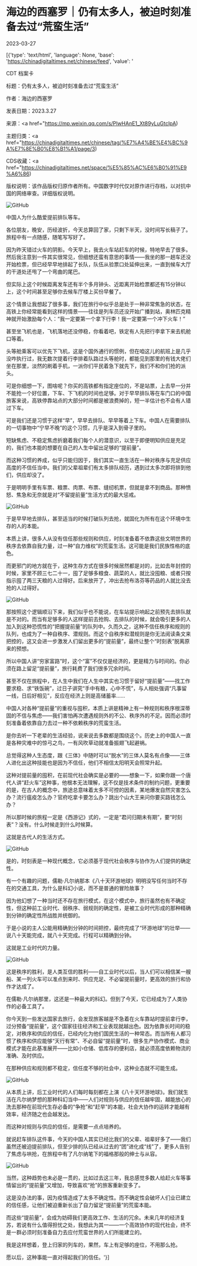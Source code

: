 # 海边的西塞罗｜仍有太多人，被迫时刻准备去过“荒蛮生活”

2023-03-27

[{'type': 'text/html', 'language': None, 'base': 'https://chinadigitaltimes.net/chinese/feed', 'value': '

CDT 档案卡

标题：仍有太多人，被迫时刻准备去过“荒蛮生活”

作者：海边的西塞罗

发表日期：2023.3.27

来源：<a href="https://mp.weixin.qq.com/s/PlwHAnE1_Xt89yLuGtclpA)

主题归类：<a href="https://chinadigitaltimes.net/chinese/tag/%E7%A4%BE%E4%BC%9A%E7%8E%B0%E8%B1%A1/page/3)

CDS收藏：<a href="https://chinadigitaltimes.net/space/%E5%85%AC%E6%B0%91%E9%A6%86)

版权说明：该作品版权归原作者所有。中国数字时代仅对原作进行存档，以对抗中国的网络审查。详细版权说明。





![GitHub](https://chinadigitaltimes.net/chinese/files/2023/03/post-694281-6421b3a12ff96.)

中国人为什么酷爱提前排队等车。

各位朋友，晚安，历经波折，今天总算回了家，只剩下半天，没时间写长稿子了。旅程中有一点随感，随笔写写好了。

因为昨天错过火车的阴影。今天早上，我去火车站赶车的时候，特地早去了很多。然后我注意到一件其实很常见，但细想还蛮有意思的事情——我坐的那一趟车还没开始检票，但已经早早地排起了长队，队伍从验票口处延伸出来，一直到候车大厅的干道处还甩了一个弯曲的尾巴。

但实际上这个时候距离发车还有半个多月钟头、近距离开始检票都还有15分钟以上，这个时间甚至足够你去候车厅楼上买份早餐了。

这个情景让我想起了很多事，我们在旅行中似乎总是处于一种非常焦急的状态，在高铁上你经常能看到这样的情景——往往是列车员还没开始广播到站，奥林匹克精神就开始激励每个人：“我一定要第一个拿下行李！我一定要第一个冲下火车！”

甚至坐飞机也是，飞机落地还没停稳，你看着吧，铁定有人先把行李拿下来去机舱口等着。

头等舱乘客可以优先下飞机，这是个国外通行的惯例，但在咱这儿的航班上是几乎没咋执行过，我无数次提着行李排着队路过头等舱时，都能见到那里的有钱大佬们坐在那里，淡然的刷着手机，一派你们平民着急下就先下，我们不和你们抢的派头。

可是你细想一下，图啥呢？你买的高铁都有指定座位的，不是站票，上去早一分并不能抢一个好位置，下车、下飞机的时间也足够。对于早早排队等在车门口的中国旅客来说，高铁停靠站点的大部分时间都是被浪费掉的，短一半估计也不会有人错过下车。

可是我们还是习惯于这样“早”，早早去排队、早早等着上下车。中国人在需要排队的一切事物中“宁早不晚”的这个习惯，几乎是深入到骨子里的。

短缺焦虑、不稳定焦虑折磨着我们每个人的潜意识，以至于即便明知供应是充足的，我们也本能的想要在自己的人生中留出足够的“提前量”。

而这种习惯的养成，似乎只能归因于，我们其实一直生活在一种对秩序与充足供应高度的不信任当中。我们的父辈祖辈们有太多排队经历，遇到过太多次即将排到他们，供应却没了。

于是明明手里有车票、粮票、肉票、布票、缝纫机票，但就是拿不到商品。那种愤怒、焦急和无奈就是对“不留提前量”生活方式的最大惩戒。

![GitHub](https://chinadigitaltimes.net/chinese/files/2023/03/post-694281-6421b3a2afa8b.png)

于是早早地去排队，甚至适当的时候打破队列去抢，就固化为所有在这个环境中生存的人的本能。

本质上讲，很多人从没有信任那些规则和供应，时刻准备着不依靠这些文明世界的秩序去依靠自我力量，过一种“自力维权”的荒蛮生活。这可能是我们民族性格的底色。

而更邪门的地方就在于，这种生存方式在很多时候居然都是对的，比如去年封控的时候，家里不顾三七二十一，囤了足够多粮食、蔬菜的人，就比没囤粮、或者只按指示囤了两三天粮的人过得好。后来放开了，冲出去抢布洛芬等药品的人就比没去抢的人过得好。

![GitHub](https://chinadigitaltimes.net/chinese/files/2023/03/post-694281-6421b3a4e0d6f.png)

那按照这个逻辑顺沿下来，我们似乎也不能说，在车站提示响起之前预先去排队就是不对的。而当有足够多的人这样提前去抢购、去排队的时候，就会吸引更多的人加入到这种恐慌性的“把握提前量”的队列中。久而久之，这种不信任秩序和规则的队列，也成为了一种自秩序、潜规则。而这个自秩序和潜规则是你无法阅读条文来把控的，这又会进一步激发人们留出更多的“提前量”，最终让整个“时刻表”脱离原来的预想。

所以中国人讲“穷家富路”时，这个“富”不仅仅是经济的，更是精力与时间的。你必须在路上留足“提前量”，旅行耗费了我们很多冗余时间。

甚至不仅在旅程中，在人生中我们在人生中其实也习惯于留好“提前量”——找工作要求稳、求“铁饭碗”，过日子讲究“手中有粮，心中不慌”，与人相处强调“凡事留一线，日后好相见”，反应在经济上则是高储蓄率……

中国人对各种“提前量”的重视与囤积，本质上讲是精神上有一种规则和秩序根深蒂固的不信与焦虑——我们害怕再次遭遇规则外的不公、秩序外的不足。因而必须时刻准备着依靠自力去过一种不依赖秩序的荒蛮生活。

是你去听一下老辈的生活经验，说来说去多数都是围绕这个。历史上的中国人一直是各种灾难中的惊弓之鸟，一有风吹草动就准备振翅飞起避祸。

总觉得这种人生态度，跟《三体》中随时可以“脱水”的三体人莫名有点像——三体人进化出这种技能也是因为不信任，他们不相信太阳明天会照常升起。

这种对提前量的囤积，在前现代社会确实是必要的——想象一下，如果你跟一个唐代人讲“赶火车”这种事，他根本无法理解，这不仅是技术条件的制约问题，更重要的是，在古人的概念中，旅途总意味着太多不可控的因素，某地爆发自然灾害怎么办？流行瘟疫怎么办？官府吃拿卡要怎么办？跳出个山大王来问你要买路钱怎么办？

所以那时候的旅程一定是《西游记》式的，一定是“君问归期未有期”，要“时刻表”？没有。什么时候走到什么时候算。

这就是古代人的生活方式。

![GitHub](https://chinadigitaltimes.net/chinese/files/2023/03/post-694281-6421b3a669c29.)

是的，时刻表是一种现代概念，它必须基于现代社会秩序与协作为人们提供的确定性。

有一个有趣的问题，儒勒·凡尔纳那本《八十天环游地球》明明没写任何当时不存在的交通工具，为什么是科幻小说，而不是普通的冒险故事？

因为他幻想了一种当时还不存在旅行模式，在这个模式中，旅行虽然也有不确定性，但这种前工业时代、弱秩序、弱规则的确定性，是被工业时代形成的那种精确到分钟的确定性所战胜并统御的。

于是小说的主人公能用精确到分钟的时间把控，最终完成了“环游地球”的壮举——说八十天能完成，就八十天完成。行程可以精确到分钟。

这就是工业时代的力量。

![GitHub](https://chinadigitaltimes.net/chinese/files/2023/03/post-694281-6421b3a7688c7.)

这是秩序的胜利，是人类互信的胜利——自工业时代以后，当人们可以相信某一艘船、某一列火车可以准点到来时、供应充足、不必留提前量时，更高效的旅行和协作才达成了。

在儒勒·凡尔纳那里，这还是一种最大的科幻。但到了今天，它已经成为了人类协作的必备工具了。

你今天到一些发达国家去旅行，会发现旅客越是不急着在火车靠站时提前拿行李，过分预备“提前量”，这个国家往往经济和工业表现就越出色。因为依靠长时间的稳定，对秩序和供应的信任，已经内化为他们国民生活的一种常态。而当所有人都习惯了秩序和供应能够“天行有常”、不必自留“提前量”时，很多生产协作模式、商业模式才能在此基准展开——比如小仓储、低库存的便利店，就必须高度依赖物流的准确、及时供应。

在那种供应和规则都不稳定，信任度不够的社会中，这种业态就不可能生成。

![GitHub](https://chinadigitaltimes.net/chinese/files/2023/03/post-694281-6421b3aa01bbc.png)

从本质上讲，后工业时代的人们每时每刻都在上演《八十天环游地球》。我们就生活在凡尔纳梦想的那种科幻当中——人们对规则与供应的信任越牢固，越能放心的洗去那种在前现代生存必备的“争抢”和“赶早”的本能，社会大协作的运转才能越有效率，经济随之也会越发达。

而这种对规则与供应的信任，是需要一点点培养的。

就说赶车排队这件事，今天的中国人其实已经比我们的父辈、祖辈好多了——我们虽然还被迫提前排队，但至少排的队已经从过去的“团”进化成“线”了，更多人告别了焦虑与哄抢，在旅程中有了凡尔纳笔下的福格那般的绅士与从容。

![GitHub](https://chinadigitaltimes.net/chinese/files/2023/03/post-694281-6421b3ab16129.)

当然，这种趋势也未必是一贯的，比如过去这三年，我总感觉多数人给赶火车等事情留出的“提前量”又增加，导致喜欢“抢”的旅客重新变多了。

这是没办法的事，因为疫情造成了太多不确定性。而不确定性会破坏人们业已建立的信任感，让他们被迫重新长出了自力留足“提前量”的荒蛮本能。

而这些“提前量”，会成为妨碍我们更高效工作、生活的冗余。未来几年的经济复苏，若说有什么值得担忧之处，我想此为其一——一个高效协作的现代社会，终不是一群必须时刻准备自力去应付荒蛮世界的人们所能建立的。

我是这样想着，登上归家的列车的，果然，车上有足够的座位，不用那么抢。

愿以后，这种事能一直对得起我们的信任。'}]